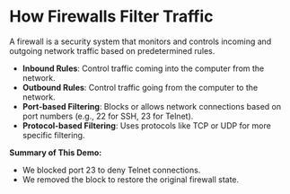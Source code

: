 # How Firewalls Filter Traffic

A firewall is a security system that monitors and controls incoming and outgoing network traffic based on predetermined rules.

- **Inbound Rules**: Control traffic coming into the computer from the network.
- **Outbound Rules**: Control traffic going from the computer to the network.
- **Port-based Filtering**: Blocks or allows network connections based on port numbers (e.g., 22 for SSH, 23 for Telnet).
- **Protocol-based Filtering**: Uses protocols like TCP or UDP for more specific filtering.

**Summary of This Demo:**
- We blocked port 23 to deny Telnet connections.
- We removed the block to restore the original firewall state.
